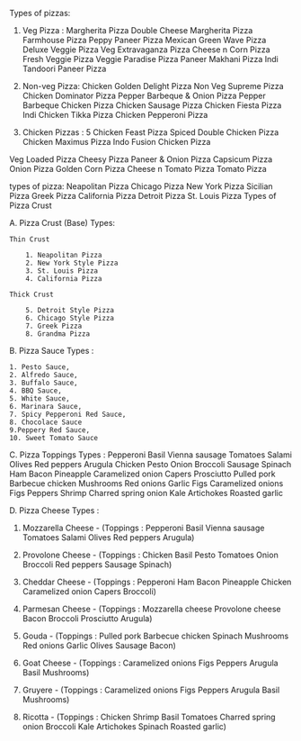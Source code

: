 Types of pizzas:
1. Veg Pizza :
    Margherita Pizza
    Double Cheese Margherita Pizza
    Farmhouse Pizza
    Peppy Paneer Pizza
    Mexican Green Wave Pizza
    Deluxe Veggie Pizza
    Veg Extravaganza Pizza
    Cheese n Corn Pizza
    Fresh Veggie Pizza
    Veggie Paradise Pizza
    Paneer Makhani Pizza
    Indi Tandoori Paneer Pizza 


2. Non-veg Pizza:
    Chicken Golden Delight Pizza
    Non Veg Supreme Pizza
    Chicken Dominator Pizza
    Pepper Barbeque & Onion Pizza
    Pepper Barbeque Chicken Pizza
    Chicken Sausage Pizza
    Chicken Fiesta Pizza
    Indi Chicken Tikka Pizza
    Chicken Pepperoni Pizza


5. Chicken Pizzas :
 5 Chicken Feast Pizza
Spiced Double Chicken Pizza
Chicken Maximus Pizza
Indo Fusion Chicken Pizza

Veg Loaded Pizza
Cheesy Pizza
Paneer & Onion Pizza
Capsicum Pizza
Onion Pizza
Golden Corn Pizza
Cheese n Tomato Pizza
Tomato Pizza

types of pizza:
        Neapolitan Pizza
        Chicago Pizza
        New York Pizza
        Sicilian Pizza
        Greek Pizza
        California Pizza
        Detroit Pizza
        St. Louis Pizza
        Types of Pizza Crust






A. Pizza Crust (Base) Types:

    Thin Crust

        1. Neapolitan Pizza
        2. New York Style Pizza
        3. St. Louis Pizza
        4. California Pizza

    Thick Crust

        5. Detroit Style Pizza
        6. Chicago Style Pizza
        7. Greek Pizza
        8. Grandma Pizza

B. Pizza Sauce Types :
  
    1. Pesto Sauce,
    2. Alfredo Sauce,
    3. Buffalo Sauce,
    4. BBQ Sauce,
    5. White Sauce,
    6. Marinara Sauce,
    7. Spicy Pepperoni Red Sauce,
    8. Chocolace Sauce
    9.Peppery Red Sauce,
    10. Sweet Tomato Sauce

C. Pizza Toppings Types :
  Pepperoni
Basil
Vienna sausage
Tomatoes
Salami
Olives
Red peppers
Arugula
Chicken
Pesto
Onion
Broccoli
Sausage
Spinach
Ham
Bacon
Pineapple
Caramelized onion
Capers
Prosciutto
Pulled pork
Barbecue chicken
Mushrooms
Red onions
Garlic
Figs
Caramelized onions
Figs
Peppers
Shrimp
Charred spring onion
Kale
Artichokes
Roasted garlic



D. Pizza Cheese Types : 

1. Mozzarella Cheese - (Toppings : Pepperoni
Basil
Vienna sausage
Tomatoes
Salami
Olives
Red peppers
Arugula)

2. Provolone Cheese - (Toppings : Chicken
Basil
Pesto
Tomatoes
Onion
Broccoli
Red peppers
Sausage
Spinach)


3. Cheddar Cheese - (Toppings : Pepperoni
Ham
Bacon
Pineapple
Chicken
Caramelized onion
Capers
Broccoli)


4. Parmesan Cheese - (Toppings : Mozzarella cheese
Provolone cheese
Bacon
Broccoli
Prosciutto
Arugula)


5. Gouda - (Toppings : Pulled pork
Barbecue chicken
Spinach
Mushrooms
Red onions
Garlic
Olives
Sausage
Bacon)

6. Goat Cheese - (Toppings : Caramelized onions
Figs
Peppers
Arugula
Basil
Mushrooms)

7. Gruyere - (Toppings : Caramelized onions
Figs
Peppers
Arugula
Basil
Mushrooms)


8. Ricotta - (Toppings : Chicken
Shrimp
Basil
Tomatoes
Charred spring onion
Broccoli
Kale
Artichokes
Spinach
Roasted garlic)



